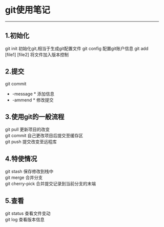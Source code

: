 # git使用笔记
***
## 1.初始化
git init  初始化git,相当于生成git配置文件
git  config 配置git账户信息
git add [file1] [file2]  将文件加入版本控制
## 2.提交
git commit   
  * -message  * 添加信息   
  * -ammend * 修改提交  
## 3.使用git的一般流程
git pull 更新项目的改变  
git commit 自己更改项目后提交至缓存区  
git push 提交改变至远程库  
## 4.特使情况
git stash 保存修改到栈中  
git merge 合并分支  
git cherry-pick 合并提交记录到当前分支的末端  

## 5.查看  
git status 查看文件变动  
git log 查看版本信息  